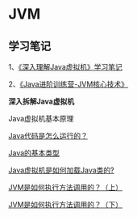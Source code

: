 # JVM

## 学习笔记

1、[《深入理解Java虚拟机》学习笔记](/notes/Java/JVM/深入理解Java虚拟机)

2、[《Java进阶训练营-JVM核心技术》](/notes/Java/进阶课程/Java进阶训练营/JVM)

**深入拆解Java虚拟机**

Java虚拟机基本原理

[Java代码是怎么运行的？](/notes/Java/JVM/深入拆解Java虚拟机/Java代码是怎么运行的？)

[Java的基本类型](/notes/Java/JVM/深入拆解Java虚拟机/Java的基本类型)

[Java虚拟机是如何加载Java类的?](/notes/Java/JVM/深入拆解Java虚拟机/Java虚拟机是如何加载Java类的)

[JVM是如何执行方法调用的？（上）](/notes/Java/JVM/深入拆解Java虚拟机/JVM是如何执行方法调用的？（上）)

[JVM是如何执行方法调用的？（下）](/notes/Java/JVM/深入拆解Java虚拟机/JVM是如何执行方法调用的？（下）)